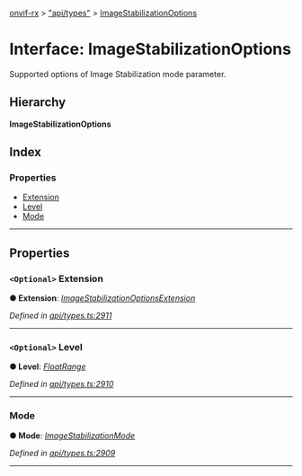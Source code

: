 [onvif-rx](../README.md) > ["api/types"](../modules/_api_types_.md) > [ImageStabilizationOptions](../interfaces/_api_types_.imagestabilizationoptions.md)

# Interface: ImageStabilizationOptions

Supported options of Image Stabilization mode parameter.

## Hierarchy

**ImageStabilizationOptions**

## Index

### Properties

* [Extension](_api_types_.imagestabilizationoptions.md#extension)
* [Level](_api_types_.imagestabilizationoptions.md#level)
* [Mode](_api_types_.imagestabilizationoptions.md#mode)

---

## Properties

<a id="extension"></a>

### `<Optional>` Extension

**● Extension**: *[ImageStabilizationOptionsExtension](_api_types_.imagestabilizationoptionsextension.md)*

*Defined in [api/types.ts:2911](https://github.com/patrickmichalina/onvif-rx/blob/3ab1739/src/api/types.ts#L2911)*

___
<a id="level"></a>

### `<Optional>` Level

**● Level**: *[FloatRange](_api_types_.floatrange.md)*

*Defined in [api/types.ts:2910](https://github.com/patrickmichalina/onvif-rx/blob/3ab1739/src/api/types.ts#L2910)*

___
<a id="mode"></a>

###  Mode

**● Mode**: *[ImageStabilizationMode](../enums/_api_types_.imagestabilizationmode.md)*

*Defined in [api/types.ts:2909](https://github.com/patrickmichalina/onvif-rx/blob/3ab1739/src/api/types.ts#L2909)*

___

